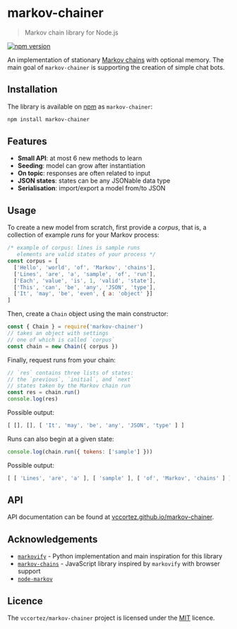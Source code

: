 # markov-chainer

> Markov chain library for Node.js

[![npm version](https://badge.fury.io/js/markov-chainer.svg)](https://badge.fury.io/js/markov-chainer)

An implementation of stationary [Markov chains](https://en.wikipedia.org/wiki/Markov_chain#Discrete-time_Markov_chain) with optional memory.
The main goal of `markov-chainer` is supporting the creation of simple chat bots.

## Installation

The library is available on [npm](https://www.npmjs.com/package/markov-chainer) as `markov-chainer`:

```bash
npm install markov-chainer
```

## Features

- **Small API**: at most 6 new methods to learn
- **Seeding**: model can grow after instantiation
- **On topic**: responses are often related to input
- **JSON states**: states can be any JSONable data type
- **Serialisation**: import/export a model from/to JSON

## Usage

To create a new model from scratch, first provide a *corpus*, that is, a collection of example *runs* for your Markov process:
```javascript
/* example of corpus: lines is sample runs
   elements are valid states of your process */
const corpus = [
  ['Hello', 'world', 'of', 'Markov', 'chains'],
  ['Lines', 'are', 'a', 'sample', 'of', 'run'],
  ['Each', 'value', 'is', 1, 'valid', 'state'],
  ['This', 'can', 'be', 'any', 'JSON', 'type'],
  ['It', 'may', 'be', 'even', { a: 'object' }]
]
```

Then, create a `Chain` object using the main constructor:
```javascript
const { Chain } = require('markov-chainer')
// takes an object with settings
// one of which is called `corpus`
const chain = new Chain({ corpus })
```

Finally, request runs from your chain:
```javascript
// `res` contains three lists of states:
// the `previous`, `initial`, and `next`
// states taken by the Markov chain run
const res = chain.run()
console.log(res)
```

Possible output:
```javascript
[ [], [], [ 'It', 'may', 'be', 'any', 'JSON', 'type' ] ]
```

Runs can also begin at a given state:
```javascript
console.log(chain.run({ tokens: ['sample'] }))
```

Possible output:
```javascript
[ [ 'Lines', 'are', 'a' ], [ 'sample' ], [ 'of', 'Markov', 'chains' ] ]
```

## API

API documentation can be found at [vccortez.github.io/markov-chainer](https://vccortez.github.io/markov-chainer/).

## Acknowledgements

- [`markovify`](https://github.com/jsvine/markovify) - Python implementation and main inspiration for this library
- [`markov-chains`](https://github.com/bdchauvette/markov-chains) - JavaScript library inspired by `markovify` with browser support
- [`node-markov`](https://github.com/substack/node-markov)

## Licence

The `vccortez/markov-chainer` project is licensed under the [MIT](licence) licence.
